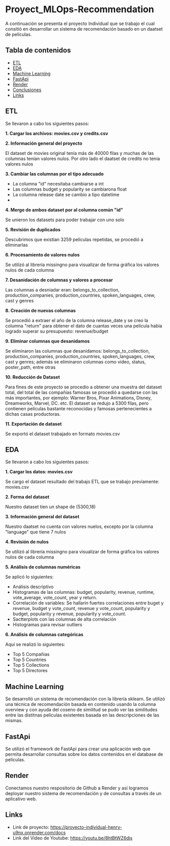 # Proyect_MLOps-Recommendation
A continuación se presenta el proyecto Individual que se trabajo el cual consitió en desarrollar un sistema de recomendación  basado en un daatset de películas.

## Tabla de contenidos

- [ETL](##ETL)
- [EDA](##EDA)
- [Machine Learning](##MachineLearning)
- [FastApi](#FastApi)
- [Render](#Render)
- [Conclusiones](#Conclusiones)
- [Links](#licencia)

## ETL
Se llevaron a cabo los siguientes pasos:

**1. Cargar los archivos: movies.csv y credits.csv**

**2. Información general del proyecto** 

El dataset de movies original tenía más de 40000 filas y muchas de las columnas tenían valores nulos. Por otro lado el daatset de credits no tenía valores nulos

**3. Cambiar las columnas por el tipo adecuado**

- La columna "id" necesitaba cambiarse a int
- Las columnas budget y popularity se cambiarona  float
- La columna release date se cambio a tipo datetime
- 
**4. Merge de ambos dataset por al columna común "id"**

Se unieron los datasets para poder trabajar con uno solo 

**5. Revisión de duplicados**

Descubrimos que existian 3259 películas repetidas, se procedió a eliminarlas

**6. Procesamiento de valores nulos**

Se utilizó al librería missingno para visualizar de forma gráfica los valores nulos de cada columna

**7. Desanidación de columnas y valores a procesar**

 Las columnas a desniadar eran: belongs_to_collection, production_companies, production_countries, spoken_languages, crew, cast y genres

**8. Creación de nuevas columnas**

Se procedió a extraer el año de la columna release_date y se creo la columna "return" para obtener el dato de cuantas veces una película había logrado superar su presupuesto: revenue/budget

**9. Eliminar columnas que desanidamos**

Se eliminaron las columnas que desanidamos: belongs_to_collection, production_companies, production_countries, spoken_languages, crew, cast y genres; además se eliminaron columnas como video, status, poster_path, entre otras

**10. Reducción de Dataset**

Para fines de este proyecto se procedio a obtener una muestra del dataset total, del total de las compañias famosas se procedió a quedarse con las más importantes, por ejemplo: Warner Bros, Pixar Animations, Disney, Dreamworks, Marvel, DC. etc. El dataset se redujo a 5300 filas, pero contienen películas bastante reconocidas y famosas pertenecientes a dichas casas productoras. 

**11. Exportación de dataset**

Se exportó el dataset trabajado en formato movies.csv
    
## EDA
Se llevaron a cabo los siguientes pasos:

**1. Cargar los datos: movies.csv**

Se cargo el dataset resultado del trabajo ETL que se trabajo previamente: movies.csv

**2. Forma del dataset**

Nuestro dataset tien un shape de (5300,18)

**3. Información general del dataset**

Nuestro daatset no cuenta con valores nuelos, excepto por la columna "language" que tiene 7 nulos 

**4. Revisión de nulos**

Se utilizó al librería missingno para visualizar de forma gráfica los valores nulos de cada columna

**5. Análisis de columnas numéricas**

Se aplicó lo siguientes:

- Análisis descriptivo
- Histogramas de las columnas: budget, popularity, revenue, runtime, vote_average, vote_count, year y return.
- Correlación de variables: Se hallarin fuertes correlaciones entre buget y revenue, budget y vote_count, revenue y vote_count, popularity y budget, popularity y revenue, popularity y vote_count.
- Sactterplots con las columnas de alta correlación
- Histogramas para revisar outliers

**6. Análisis de columnas categóricas**

Aquí se realizó lo siguientes:

- Top 5 Compañias
- Top 5 Countries
- Top 5 Collections
- Top 5 Directores

## Machine Learning

Se desarrolló un sistema de recomendación con la librería sklearn. Se utilizó una técnica de recomendación basada en contenido usando la columna overview y con ayuda del coseno de similitud se pudo ver las similitudes entre las distitnas películas existentes basada en las descripciones de las mismas. 

## FastApi

Se utilizó el framework de FastApi para crear una aplicación web que permita desarrollar consultas sobre los datos contenidos en el database de películas. 

## Render

Conectamos nuestro respositorio de Github a Render y así logramos deployar nuestro sistema de recomendación y de consultas a través de un aplicativo web.

## Links
* Link de proyecto: https://proyecto-individual-henry-u9nx.onrender.com/docs
* Link del Video de Youtube: https://youtu.be/8htBtWZ6djs
  
